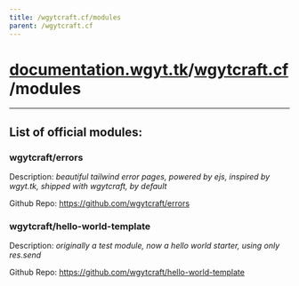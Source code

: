 ```yaml
---
title: /wgytcraft.cf/modules
parent: /wgytcraft.cf
---
```

# [documentation.wgyt.tk](https://documentation.wgyt.tk)/[wgytcraft.cf](https://documentation.wgyt.tk/wgytcraft.cf)/modules
-----------
## List of official modules:
### wgytcraft/errors
Description: _beautiful tailwind error pages, powered by ejs, inspired by wgyt.tk, shipped with wgytcraft, by default_

Github Repo: https://github.com/wgytcraft/errors
### wgytcraft/hello-world-template
Description: _originally a test module, now a hello world starter, using only res.send_

Github Repo: https://github.com/wgytcraft/hello-world-template
